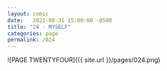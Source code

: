 ```yaml
---
layout: comic
date:   2022-08-31 15:00:00 -0500
title: "24 - MYSELF"
categories: page
permalink: /024
---
```

![PAGE TWENTYFOUR]({{ site.url }}/pages/024.png)
